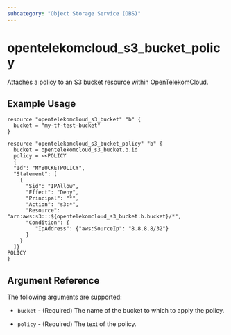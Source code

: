 ```yaml
---
subcategory: "Object Storage Service (OBS)"
---
```


# opentelekomcloud_s3_bucket_policy

Attaches a policy to an S3 bucket resource within OpenTelekomCloud.

## Example Usage

```hcl
resource "opentelekomcloud_s3_bucket" "b" {
  bucket = "my-tf-test-bucket"
}

resource "opentelekomcloud_s3_bucket_policy" "b" {
  bucket = opentelekomcloud_s3_bucket.b.id
  policy = <<POLICY
  {
  "Id": "MYBUCKETPOLICY",
  "Statement": [
    {
      "Sid": "IPAllow",
      "Effect": "Deny",
      "Principal": "*",
      "Action": "s3:*",
      "Resource": "arn:aws:s3:::${opentelekomcloud_s3_bucket.b.bucket}/*",
      "Condition": {
         "IpAddress": {"aws:SourceIp": "8.8.8.8/32"}
      }
    }
  ]}
POLICY
}
```

## Argument Reference

The following arguments are supported:

* `bucket` - (Required) The name of the bucket to which to apply the policy.

* `policy` - (Required) The text of the policy.
